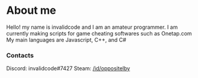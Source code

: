 # About me

Hello! my name is invalidcode and I am an amateur programmer.
I am currently making scripts for game cheating softwares such as Onetap.com
My main languages are Javascript, C++, and C#

### Contacts
Discord: invalidcode#7427
Steam: [/id/oppositelby](https://steamcommunity.com/id/oppositelby/)
